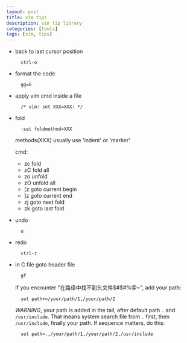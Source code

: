 ```yaml
---
layout: post
title: vim tips
description: vim tip library
categories: [tools]
tags: [vim, tips]
---
```


+ back to last cursor position
    
        ctrl-o

+ format the code

        gg=G

+ apply vim cmd inside a file

        /* vim: set XXX=XXX: */

+ fold

        :set foldmethod=XXX
    methods(XXX) usually use 'indent' or 'marker'
    
    cmd:
    + zc fold
    + zC fold all
    + zo unfold
    + zO unfold all
    + [z goto current begin
    + ]z goto current end
    + zj goto next fold
    + zk goto last fold

+ undo

        u

+ redo

        ctrl-r

+ in C file goto header file

        gf
    If you encounter "在路径中找不到头文件$#$#%@~", add your path:
    
        set path+=/your/path/1,/your/path/2
    *WARNING*, your path is added in the tail, after default path `.` and 
    `/usr/include`. That means system search file from `.` first, then 
    `/usr/include`, finally your path. If sequence matters, do this:

        set path=.,/your/path/1,/your/path/2,/usr/include
